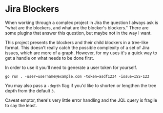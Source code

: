 # Jira Blockers

When working through a complex project in Jira the question I always ask is "what are the blockers, and what are the blocker's blockers." There are some plugins that answer this question, but maybe not in the way I want.

This project presents the blockers and their child blockers in a tree-like format. This doesn't really catch the possible complexity of a set of Jira issues, which are more of a graph. However, for my uses it's a quick way to get a handle on what needs to be done first.

In order to use it you'll need to generate a user token for yourself.
```
go run . -user=username@example.com -token=asdf1234 -issue=ISS-123
```

You may also pass a `-depth` flag if you'd like to shorten or lengthen the tree depth from the default `3`.

Caveat emptor, there's very little error handling and the JQL query is fragile to say the least.

